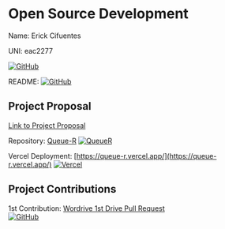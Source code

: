 # Open Source Development

Name: Erick Cifuentes

UNI: eac2277

[![GitHub](https://img.shields.io/badge/GitHub-Profile-black?style=flat&logo=github)](https://github.com/ErickCif)

README: [![GitHub](https://img.shields.io/badge/View%20on-GitHub-brightgreen)](https://github.com/ErickCif/ErickCif/blob/main/README.md)

## Project Proposal

[Link to Project Proposal](./projects/javascript/QueueR.md)

Repository: [Queue-R](https://github.com/ErickCif/queue-r) [![QueueR](https://img.shields.io/badge/GitHub-Repo-green?logo=github)](https://github.com/ErickCif/queue-r)

Vercel Deployment: [https://queue-r.vercel.app/](https://queue-r.vercel.app/) [![Vercel](https://img.shields.io/github/deployments/ErickCif/queue-r/production?label=deployment&logo=vercel)](https://queue-r.vercel.app)


## Project Contributions

1st Contribution: [Wordrive 1st Drive Pull Request](https://github.com/chen-sse/wordrive/pull/1) </br>
[![GitHub](https://img.shields.io/badge/View%20on-GitHub-brightgreen)](https://github.com/chen-sse/wordrive/pull/1)

